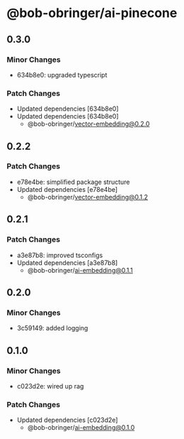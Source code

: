 # @bob-obringer/ai-pinecone

## 0.3.0

### Minor Changes

- 634b8e0: upgraded typescript

### Patch Changes

- Updated dependencies [634b8e0]
- Updated dependencies [634b8e0]
  - @bob-obringer/vector-embedding@0.2.0

## 0.2.2

### Patch Changes

- e78e4be: simplified package structure
- Updated dependencies [e78e4be]
  - @bob-obringer/vector-embedding@0.1.2

## 0.2.1

### Patch Changes

- a3e87b8: improved tsconfigs
- Updated dependencies [a3e87b8]
  - @bob-obringer/ai-embedding@0.1.1

## 0.2.0

### Minor Changes

- 3c59149: added logging

## 0.1.0

### Minor Changes

- c023d2e: wired up rag

### Patch Changes

- Updated dependencies [c023d2e]
  - @bob-obringer/ai-embedding@0.1.0
